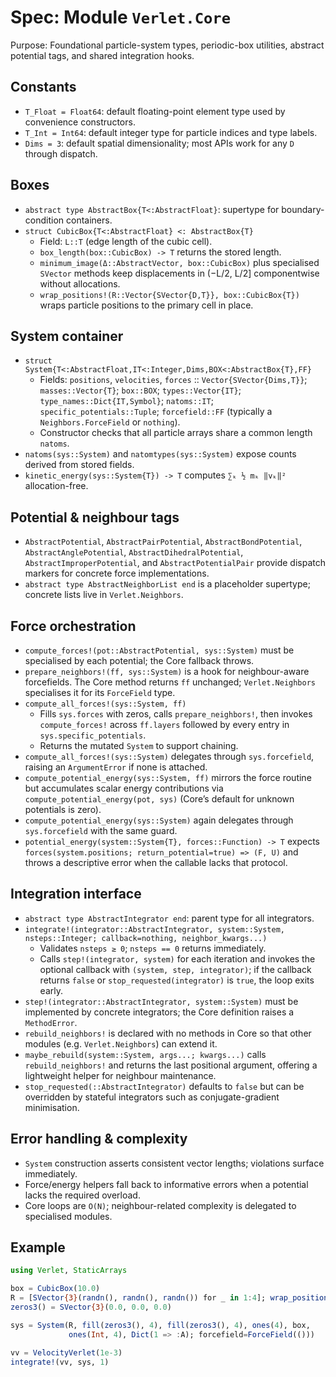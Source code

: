 # Spec: Module `Verlet.Core`

Purpose: Foundational particle-system types, periodic-box utilities, abstract potential tags, and shared integration hooks.

## Constants
- `T_Float = Float64`: default floating-point element type used by convenience constructors.
- `T_Int = Int64`: default integer type for particle indices and type labels.
- `Dims = 3`: default spatial dimensionality; most APIs work for any `D` through dispatch.

## Boxes
- `abstract type AbstractBox{T<:AbstractFloat}`: supertype for boundary-condition containers.
- `struct CubicBox{T<:AbstractFloat} <: AbstractBox{T}`
  - Field: `L::T` (edge length of the cubic cell).
  - `box_length(box::CubicBox) -> T` returns the stored length.
  - `minimum_image(Δ::AbstractVector, box::CubicBox)` plus specialised `SVector` methods keep displacements in (−L/2, L/2] componentwise without allocations.
  - `wrap_positions!(R::Vector{SVector{D,T}}, box::CubicBox{T})` wraps particle positions to the primary cell in place.

## System container
- `struct System{T<:AbstractFloat,IT<:Integer,Dims,BOX<:AbstractBox{T},FF}`
  - Fields: `positions`, `velocities`, `forces` :: `Vector{SVector{Dims,T}}`; `masses::Vector{T}`; `box::BOX`; `types::Vector{IT}`; `type_names::Dict{IT,Symbol}`; `natoms::IT`; `specific_potentials::Tuple`; `forcefield::FF` (typically a `Neighbors.ForceField` or `nothing`).
  - Constructor checks that all particle arrays share a common length `natoms`.
- `natoms(sys::System)` and `natomtypes(sys::System)` expose counts derived from stored fields.
- `kinetic_energy(sys::System{T}) -> T` computes `∑ₖ ½ mₖ ‖vₖ‖²` allocation-free.

## Potential & neighbour tags
- `AbstractPotential`, `AbstractPairPotential`, `AbstractBondPotential`, `AbstractAnglePotential`, `AbstractDihedralPotential`, `AbstractImproperPotential`, and `AbstractPotentialPair` provide dispatch markers for concrete force implementations.
- `abstract type AbstractNeighborList end` is a placeholder supertype; concrete lists live in `Verlet.Neighbors`.

## Force orchestration
- `compute_forces!(pot::AbstractPotential, sys::System)` must be specialised by each potential; the Core fallback throws.
- `prepare_neighbors!(ff, sys::System)` is a hook for neighbour-aware forcefields. The Core method returns `ff` unchanged; `Verlet.Neighbors` specialises it for its `ForceField` type.
- `compute_all_forces!(sys::System, ff)`
  - Fills `sys.forces` with zeros, calls `prepare_neighbors!`, then invokes `compute_forces!` across `ff.layers` followed by every entry in `sys.specific_potentials`.
  - Returns the mutated `System` to support chaining.
- `compute_all_forces!(sys::System)` delegates through `sys.forcefield`, raising an `ArgumentError` if none is attached.
- `compute_potential_energy(sys::System, ff)` mirrors the force routine but accumulates scalar energy contributions via `compute_potential_energy(pot, sys)` (Core’s default for unknown potentials is zero).
- `compute_potential_energy(sys::System)` again delegates through `sys.forcefield` with the same guard.
- `potential_energy(system::System{T}, forces::Function) -> T` expects `forces(system.positions; return_potential=true) => (F, U)` and throws a descriptive error when the callable lacks that protocol.

## Integration interface
- `abstract type AbstractIntegrator end`: parent type for all integrators.
- `integrate!(integrator::AbstractIntegrator, system::System, nsteps::Integer; callback=nothing, neighbor_kwargs...)`
  - Validates `nsteps ≥ 0`; `nsteps == 0` returns immediately.
  - Calls `step!(integrator, system)` for each iteration and invokes the optional callback with `(system, step, integrator)`; if the callback returns `false` or `stop_requested(integrator)` is `true`, the loop exits early.
- `step!(integrator::AbstractIntegrator, system::System)` must be implemented by concrete integrators; the Core definition raises a `MethodError`.
- `rebuild_neighbors!` is declared with no methods in Core so that other modules (e.g. `Verlet.Neighbors`) can extend it.
- `maybe_rebuild(system::System, args...; kwargs...)` calls `rebuild_neighbors!` and returns the last positional argument, offering a lightweight helper for neighbour maintenance.
- `stop_requested(::AbstractIntegrator)` defaults to `false` but can be overridden by stateful integrators such as conjugate-gradient minimisation.

## Error handling & complexity
- `System` construction asserts consistent vector lengths; violations surface immediately.
- Force/energy helpers fall back to informative errors when a potential lacks the required overload.
- Core loops are `O(N)`; neighbour-related complexity is delegated to specialised modules.

## Example
```julia
using Verlet, StaticArrays

box = CubicBox(10.0)
R = [SVector{3}(randn(), randn(), randn()) for _ in 1:4]; wrap_positions!(R, box)
zeros3() = SVector{3}(0.0, 0.0, 0.0)

sys = System(R, fill(zeros3(), 4), fill(zeros3(), 4), ones(4), box,
             ones(Int, 4), Dict(1 => :A); forcefield=ForceField(()))

vv = VelocityVerlet(1e-3)
integrate!(vv, sys, 1)
```
